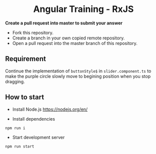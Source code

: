 <h1 align="center">
  Angular Training - RxJS
</h1>

**Create a pull request into master to submit your answer**

- Fork this repository.
- Create a branch in your own copied remote repository.
- Open a pull request into the master branch of this repository.


## Requirement

Continue the implementation of `buttonStyle$` in `slider.component.ts` to make the purple circle slowly move to begining position when you stop dragging.

## How to start

- Install Node.js https://nodejs.org/en/ 

- Install dependencies
```bash
npm run i
```

- Start development server
```bash
npm run start
```
